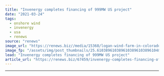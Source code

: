 ```yaml
---
title: "Invenergy completes financing of 999MW US project"
date: "2021-03-24"
tags: 
  - onshore wind
  - invenergy
  - usa
  - renews
source: "renews"
image_url: "https://renews.biz//media/15368/logan-wind-farm-in-colorado-credit-invenergy.jpg?mode=crop&width=770&heightratio=0.6103896103896103896103896104&slimmage=true"
image_fp: "/assets/img/post_thumbnails/25.6103896103896103896103896104&slimmage=true"
lead: "Invenergy completes financing of 999MW US project"
article_url: "https://renews.biz/67459/invenergy-completes-financing-of-999mw-us-project/"
---
```


---
